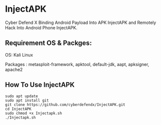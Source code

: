# InjectAPK
Cyber Defend X Binding Android Payload Into APK InjectAPK and Remotely Hack Into Android Phone InjectAPK.

## Requirement OS & Packges:

OS: Kali Linux

Packages : metasploit-framework, apktool, default-jdk, aapt, apksigner, apache2

## How To Use InjectAPK
```
sudo apt update
sudo apt install git
git clone https://github.com/cyberdefendx/InjectAPK.git
cd InjectAPK
sudo chmod +x Injectapk.sh
./Injectapk.sh
```
